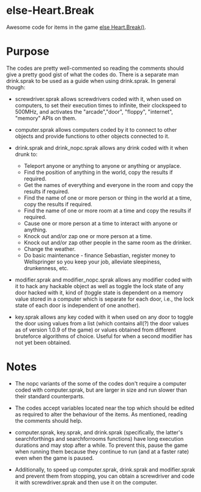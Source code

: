 # else-Heart.Break
Awesome code for items in the game [else Heart.Break()](http://elseheartbreak.com/ "else Heart.Break() Homepage").

# Purpose
The codes are pretty well-commented so reading the comments should give a pretty good gist of what the codes do. There is a separate man drink.sprak to be used as a guide when using drink.sprak. In general though:

* screwdriver.sprak allows screwdrivers coded with it, when used on computers, to set their execution times to infinite, their clockspeed to 500MHz, and activates the "arcade","door", "floppy", "internet", "memory" APIs on them.

* computer.sprak allows computers coded by it to connect to other objects and provide functions to other objects connected to it.

* drink.sprak and drink_nopc.sprak allows any drink coded with it when drunk to:
    * Teleport anyone or anything to anyone or anything or anyplace.
    * Find the position of anything in the world, copy the results if required.
    * Get the names of everything and everyone in the room and copy the results if required.
    * Find the name of one or more person or thing in the world at a time, copy the results if required.
    * Find the name of one or more room at a time and copy the results if required.
    * Cause one or more person at a time to interact with anyone or anything.
    * Knock out and/or zap one or more person at a time.
    * Knock out and/or zap other people in the same room as the drinker.
    * Change the weather.
    * Do basic maintenance - finance Sebastian, register money to Wellspringer so you keep your job, alleviate sleepiness, drunkenness, etc. 

* modifier.sprak and modifier_nopc.sprak allows any modifier coded with it to hack any hackable object as well as toggle the lock state of any door hacked with it, kind of (toggle state is dependent on a memory value stored in a computer which is separate for each door, i.e., the lock state of each door is independent of one another).

* key.sprak allows any key coded with it when used on any door to toggle the door using values from a list (which contains all(?) the door values as of version 1.0.9 of the game) or values obtained from different bruteforce algorithms of choice. Useful for when a second modifier has not yet been obtained.

# Notes
* The nopc variants of the some of the codes don't require a computer coded with computer.sprak, but are larger in size and run slower than their standard counterparts.

* The codes accept variables located near the top which should be edited as required to alter the behaviour of the items. As mentioned, reading the comments should help.

* computer.sprak, key.sprak, and drink.sprak (specifically, the latter's searchforthings and searchforrooms functions) have long execution durations and may stop after a while. To prevent this, pause the game when running them because they continue to run (and at a faster rate) even when the game is paused.

* Additionally, to speed up computer.sprak, drink.sprak and modifier.sprak and prevent them from stopping, you can obtain a screwdriver and code it with screwdriver.sprak and then use it on the computer.
